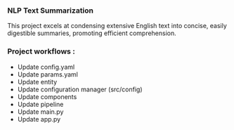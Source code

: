 
### NLP Text Summarization

This project excels at condensing extensive English text 
into concise, easily digestible summaries, promoting 
efficient comprehension.
<br>

### Project workflows :

* Update config.yaml
* Update params.yaml
* Update entity
* Update configuration manager (src/config)
* Update components
* Update pipeline
* Update main.py
* Update app.py

